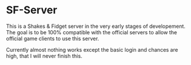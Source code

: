 # SF-Server
This is a Shakes & Fidget server in the very early stages of developement.
The goal is to be 100% compatible with the official servers to allow the official game clients to use this server.

Currently almost nothing works except the basic login and chances are high, that I will never finish this.
